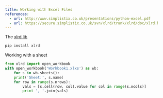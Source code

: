 ```yaml
---
title: Working with Excel Files
references:
  - url: http://www.simplistix.co.uk/presentations/python-excel.pdf
  - url: https://secure.simplistix.co.uk/svn/xlrd/trunk/xlrd/doc/xlrd.html?p=4966
---
```



The [xlrd lib](https://github.com/python-excel/xlrd)

~~~sh
pip install xlrd
~~~


Working with a sheet

~~~py
from xlrd import open_workbook
with open_workbook('Workbook1.xlxs') as wb:
    for s in wb.sheets():
    print('Sheet:', s.name)
    for row in range(s.nrows):
        vals = [s.cell(row, col).value for col in range(s.ncols)]
        print ', '.join(vals)
~~~
